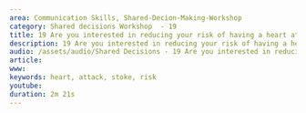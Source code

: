 ```yaml
---
area: Communication Skills, Shared-Decion-Making-Workshop
category: Shared decisions Workshop  - 19
title: 19 Are you interested in reducing your risk of having a heart attack or stroke?
description: 19 Are you interested in reducing your risk of having a heart attack or stroke?
audio: /assets/audio/Shared Decisions - 19 Are you interested in reducing your risk of having a heart attack or stroke_ Dave Tomson - MQ.mp3
article: 
www: 
keywords: heart, attack, stoke, risk
youtube: 
duration: 2m 21s
--- 
```

